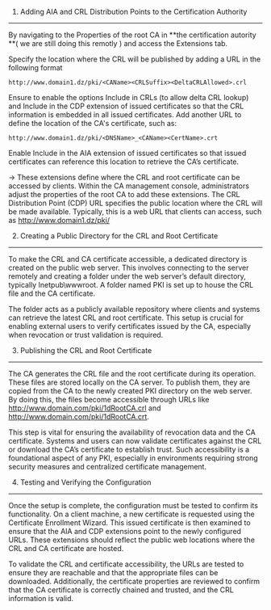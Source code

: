 1. Adding AIA and CRL Distribution Points to the Certification Authority
___________________________
By navigating to the Properties of the root CA in **the certification autority **( we are still doing this remotly ) and access the Extensions tab.

Specify the location where the CRL will be published by adding a URL in the following format
    
    http://www.domain1.dz/pki/<CAName><CRLSuffix><DeltaCRLAllowed>.crl
    
Ensure to enable the options Include in CRLs (to allow delta CRL lookup) and Include in the CDP extension of issued certificates so that the CRL information is embedded in all issued certificates.
Add another URL to define the location of the CA's certificate, such as:

    http://www.domain1.dz/pki/<DNSName>_<CAName><CertName>.crt
Enable Include in the AIA extension of issued certificates so that issued certificates can reference this location to retrieve the CA’s certificate.

-> These extensions define where the CRL and root certificate can be accessed by clients. 
Within the CA management console, administrators adjust the properties of the root CA to add these extensions. 
The CRL Distribution Point (CDP) URL specifies the public location where the CRL will be made available. 
Typically, this is a web URL that clients can access, such as http://www.domain1.dz/pki/


2. Creating a Public Directory for the CRL and Root Certificate
______________________

To make the CRL and CA certificate accessible, a dedicated directory is created on the public web server. 
This involves connecting to the server remotely and creating a folder under the web server’s default directory, 
typically Inetpub\wwwroot. A folder named PKI is set up to house the CRL file and the CA certificate.

The folder acts as a publicly available repository where clients and systems can retrieve the latest CRL and root certificate.
This setup is crucial for enabling external users to verify certificates issued by the CA, especially when revocation or trust validation is required.

3. Publishing the CRL and Root Certificate
________________________

The CA generates the CRL file and the root certificate during its operation. 
These files are stored locally on the CA server. To publish them, they are copied from the CA to the newly created PKI directory on the web server. 
By doing this, the files become accessible through URLs like http://www.domain.com/pki/1dRootCA.crl and http://www.domain.com/pki/1dRootCA.crt.

This step is vital for ensuring the availability of revocation data and the CA certificate. 
Systems and users can now validate certificates against the CRL or download the CA’s certificate to establish trust. 
Such accessibility is a foundational aspect of any PKI, especially in environments requiring strong security measures and centralized certificate management.

4. Testing and Verifying the Configuration 
______________
Once the setup is complete, the configuration must be tested to confirm its functionality. 
On a client machine, a new certificate is requested using the Certificate Enrollment Wizard. 
This issued certificate is then examined to ensure that the AIA and CDP extensions point to the newly configured URLs. 
These extensions should reflect the public web locations where the CRL and CA certificate are hosted.

To validate the CRL and certificate accessibility, the URLs are tested to ensure they are reachable and that the appropriate files can be downloaded. 
Additionally, the certificate properties are reviewed to confirm that the CA certificate is correctly chained and trusted, and the CRL information is valid.

